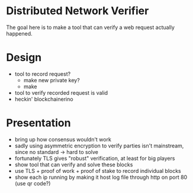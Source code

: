 # Distributed Network Verifier
The goal here is to make a tool that can verify a web request actually happened.


# Design
- tool to record request?
    - make new private key?
    - make 
- tool to verify recorded request is valid
- heckin' blockchainerino


# Presentation
- bring up how consensus wouldn't work
- sadly using asymmetric encryption to verify parties isn't mainstream, since no standard -> hard to solve
- fortunately TLS gives "robust" verification, at least for big players
- show tool that can verify and solve these blocks
- use TLS + proof of work + proof of stake to record individual blocks
- show each ip running by making it host log file through http on port 80 (use qr code?)
